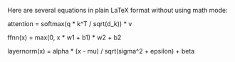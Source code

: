 Here are several equations in plain LaTeX format without using math mode:

attention = softmax(q * k^T / sqrt(d_k)) * v

ffnn(x) = max(0, x * w1 + b1) * w2 + b2

layernorm(x) = alpha * (x - mu) / sqrt(sigma^2 + epsilon) + beta

